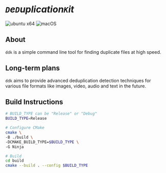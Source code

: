 # _`D`e`D`uplication`K`it_ 

![ubuntu x64](https://github.com/FreddyFunk/ddk/actions/workflows/ci-ubuntu-x64.yml/badge.svg?branch=master)
![macOS](https://github.com/FreddyFunk/ddk/actions/workflows/ci-macos.yml/badge.svg?branch=master)


## About
`ddk` is a simple command line tool for finding duplicate files at high speed.

## Long-term plans
`ddk` aims to provide advanced deduplication detection techniques for various file formats like images, video, audio and text in the future.

## Build Instructions
```bash
# BUILD_TYPE can be "Release" or "Debug"
BUILD_TYPE=Release

# Configure CMake
cmake \
-B ./build \
-DCMAKE_BUILD_TYPE=$BUILD_TYPE \
-G Ninja

# Build
cd build
cmake --build . --config $BUILD_TYPE
```